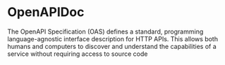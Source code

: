# OpenAPIDoc
The OpenAPI Specification (OAS) defines a standard, programming language-agnostic interface description for HTTP APIs. This allows both humans and computers to discover and understand the capabilities of a service without requiring access to source code
